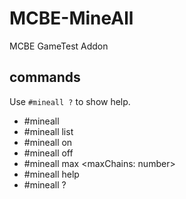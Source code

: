 # MCBE-MineAll
MCBE GameTest Addon

## commands
Use `#mineall ?` to show help.

* #mineall
* #mineall list
* #mineall on
* #mineall off
* #mineall max <maxChains: number>
* #mineall help
* #mineall ?
